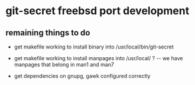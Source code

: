 # git-secret freebsd port development

## remaining things to do

- get makefile working to install binary into /usr/local/bin/git-secret

- get makefile working to install manpages into /usr/local/ ?
-- we have manpages that belong in man1 and man7

- get dependencies on gnupg, gawk configured correctly
